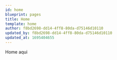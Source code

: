 ```yaml
---
id: home
blueprint: pages
title: Home
template: home
author: f8bd2698-dd14-4ff8-80da-d75146d10110
updated_by: f8bd2698-dd14-4ff8-80da-d75146d10110
updated_at: 1695404655
---
```

Home aqui